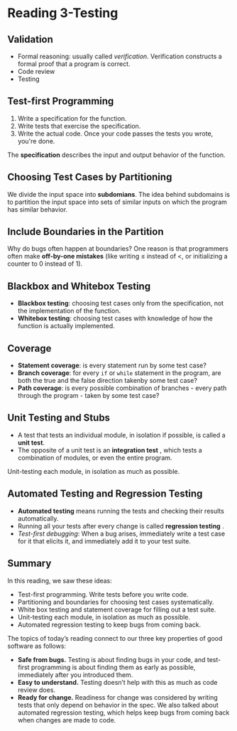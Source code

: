 # Reading 3-Testing

## Validation

- Formal reasoning: usually called *verification*. Verification constructs a formal proof that a program is correct.
- Code review
- Testing

## Test-first Programming

1. Write a specification for the function.
2. Write tests that exercise the specification.
3. Write the actual code. Once your code passes the tests you wrote, you're done.

The **specification** describes the input and output behavior of the function.

## Choosing Test Cases by Partitioning

We divide the input space into **subdomians**. The idea behind subdomains is to partition the input space into sets of similar inputs on which the program has similar behavior.

## Include Boundaries in the Partition

Why do bugs often happen at boundaries? One reason is that programmers often make **off-by-one mistakes** (like writing $\leq$ instead of $<$, or initializing a counter to 0 instead of 1).

## Blackbox and Whitebox Testing

- **Blackbox testing**: choosing test cases only from the specification, not the implementation of the function.
- **Whitebox testing**: choosing test cases with knowledge of how the function is actually implemented.

## Coverage

- **Statement coverage**: is every statement run by some test case?
- **Branch coverage**: for every `if` or `while` statement in the program, are both the true and the false direction takenby some test case?
- **Path coverage**: is every possible combination of branches - every path through the program - taken by some test case?

## Unit Testing and Stubs

- A test that tests an individual module, in isolation if possible, is called a **unit test**.
- The opposite of a unit test is an **integration test** , which tests a combination of modules, or even the entire program.

Unit-testing each module, in isolation as much as possible.

## Automated Testing and Regression Testing

- **Automated testing** means running the tests and checking their results automatically.
- Running all your tests after every change is called **regression testing** .
- *Test-first debugging*:  When a bug arises, immediately write a test case for it that elicits it, and immediately add it to your test suite. 

## Summary

In this reading, we saw these ideas:

- Test-first programming. Write tests before you write code.
- Partitioning and boundaries for choosing test cases systematically.
- White box testing and statement coverage for filling out a test suite.
- Unit-testing each module, in isolation as much as possible.
- Automated regression testing to keep bugs from coming back.

The topics of today’s reading connect to our three key properties of good software as follows:

- **Safe from bugs.** Testing is about finding bugs in your code, and test-first programming is about finding them as early as possible, immediately after you introduced them.
- **Easy to understand.** Testing doesn’t help with this as much as code review does.
- **Ready for change.** Readiness for change was considered by writing tests that only depend on behavior in the spec. We also talked about automated regression testing, which helps keep bugs from coming back when changes are made to code.